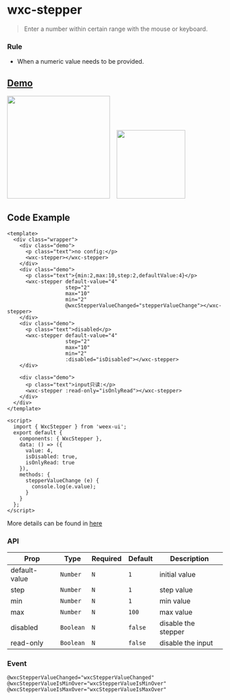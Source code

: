 # wxc-stepper 

> Enter a number within certain range with the mouse or keyboard.

### Rule
- When a numeric value needs to be provided.


## [Demo](https://h5.m.taobao.com/trip/wxc-stepper/index.html?_wx_tpl=http%3A%2F%2Fh5.m.taobao.com%2Ftrip%2Fwxc-stepper%2Fdemo%2Findex.native-min.js)
<img src="https://gw.alipayobjects.com/zos/rmsportal/zSfnSJkqwDiMCikZnOmo.gif" width="240"/>&nbsp;&nbsp;&nbsp;&nbsp;<img src="https://img.alicdn.com/tfs/TB1ZuPISpXXXXbtXVXXXXXXXXXX-200-200.png" width="160"/>

## Code Example

```vue
<template>
  <div class="wrapper">
    <div class="demo">
      <p class="text">no config:</p>
      <wxc-stepper></wxc-stepper>
    </div>
    <div class="demo">
      <p class="text">{min:2,max:10,step:2,defaultValue:4}</p>
      <wxc-stepper default-value="4"
                   step="2"
                   max="10"
                   min="2"
                   @wxcStepperValueChanged="stepperValueChange"></wxc-stepper>
    </div>
    <div class="demo">
      <p class="text">disabled</p>
      <wxc-stepper default-value="4"
                   step="2"
                   max="10"
                   min="2"
                   :disabled="isDisabled"></wxc-stepper>
    </div>

    <div class="demo">
      <p class="text">input只读:</p>
      <wxc-stepper :read-only="isOnlyRead"></wxc-stepper>
    </div>
  </div>
</template>

<script>
  import { WxcStepper } from 'weex-ui';
  export default {
    components: { WxcStepper },
    data: () => ({
      value: 4,
      isDisabled: true,
      isOnlyRead: true
    }),
    methods: {
      stepperValueChange (e) {
        console.log(e.value);
      }
    }
  };
</script>
```

More details can be found in [here](https://github.com/alibaba/weex-ui/blob/master/example/stepper/index.vue)


### API

| Prop | Type | Required | Default | Description |
|-------------|------------|--------|-----|-----|
| default-value | `Number` |`N`| `1` | initial value|
| step | `Number` |`N`| `1` | step value |
| min | `Number` |`N`| `1` | min value |
| max | `Number` | `N`|`100` |max value |
| disabled | `Boolean` |`N`| `false` | disable the stepper |
| read-only | `Boolean` | `N`|`false` | disable the input |


### Event

```
@wxcStepperValueChanged="wxcStepperValueChanged"
@wxcStepperValueIsMinOver="wxcStepperValueIsMinOver"
@wxcStepperValueIsMaxOver="wxcStepperValueIsMaxOver"
```
